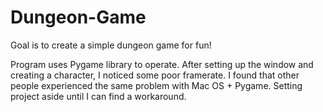 # Dungeon-Game
Goal is to create a simple dungeon game for fun!

Program uses Pygame library to operate. After setting up the window and creating a character, I noticed some poor framerate. I found that other people experienced the same problem with Mac OS + Pygame. Setting project aside until I can find a workaround. 

